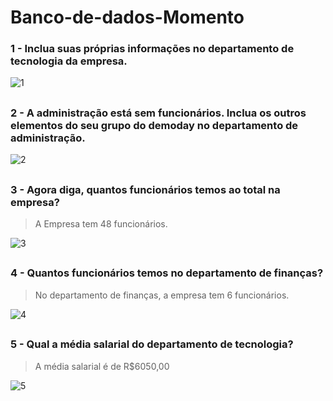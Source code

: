 # Banco-de-dados-Momento

<h3> 1 - Inclua suas próprias informações no departamento de tecnologia da empresa. </h3>

![1](https://user-images.githubusercontent.com/92994715/200075623-1436772c-8cf7-4d8c-98f3-d2661869c446.png)
##

<h3> 2 -  A administração está sem funcionários. Inclua os outros elementos do seu grupo do demoday no departamento de administração. </h3>

![2](https://user-images.githubusercontent.com/92994715/200076184-c8ff6204-346d-4375-b2bf-80bbc24b48a8.png)
##

<h3> 3 -  Agora diga, quantos funcionários temos ao total na empresa? </h3>

> A Empresa tem 48 funcionários.


![3](https://user-images.githubusercontent.com/92994715/200076436-81c4a947-c46b-4b9a-857b-0449181fc761.png)
##

<h3> 4 -  Quantos funcionários temos no departamento de finanças? </h3>

> No departamento de finanças, a empresa tem 6 funcionários.

![4](https://user-images.githubusercontent.com/92994715/200076936-4f155120-0b42-44fb-aa4c-40d10328b03d.png)
##

<h3> 5 -  Qual a média salarial do departamento de tecnologia? </h3>

> A média salarial é de R$6050,00

![5](https://user-images.githubusercontent.com/92994715/200077452-5d144bf9-db35-4a05-a13d-697fde19c00d.png)
##
